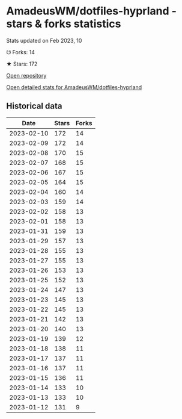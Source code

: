 # AmadeusWM/dotfiles-hyprland - stars & forks statistics

Stats updated on Feb 2023, 10

☋ Forks: 14

★ Stars: 172

[Open repository](https://github.com/AmadeusWM/dotfiles-hyprland)

[Open detailed stats for AmadeusWM/dotfiles-hyprland](https://reviewgithub.com/rep/AmadeusWM/dotfiles-hyprland)

## Historical data
| Date | Stars | Forks |
|------|-------|-------|
| 2023-02-10 | 172 | 14 | 
| 2023-02-09 | 172 | 14 | 
| 2023-02-08 | 170 | 15 | 
| 2023-02-07 | 168 | 15 | 
| 2023-02-06 | 167 | 15 | 
| 2023-02-05 | 164 | 15 | 
| 2023-02-04 | 160 | 14 | 
| 2023-02-03 | 159 | 14 | 
| 2023-02-02 | 158 | 13 | 
| 2023-02-01 | 158 | 13 | 
| 2023-01-31 | 159 | 13 | 
| 2023-01-29 | 157 | 13 | 
| 2023-01-28 | 155 | 13 | 
| 2023-01-27 | 155 | 13 | 
| 2023-01-26 | 153 | 13 | 
| 2023-01-25 | 152 | 13 | 
| 2023-01-24 | 147 | 13 | 
| 2023-01-23 | 145 | 13 | 
| 2023-01-22 | 145 | 13 | 
| 2023-01-21 | 142 | 13 | 
| 2023-01-20 | 140 | 13 | 
| 2023-01-19 | 139 | 12 | 
| 2023-01-18 | 138 | 11 | 
| 2023-01-17 | 137 | 11 | 
| 2023-01-16 | 137 | 11 | 
| 2023-01-15 | 136 | 11 | 
| 2023-01-14 | 133 | 10 | 
| 2023-01-13 | 133 | 10 | 
| 2023-01-12 | 131 | 9 | 

